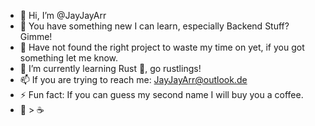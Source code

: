 - 👋 Hi, I’m @JayJayArr
- 👀 You have something new I can learn, especially Backend Stuff? Gimme!
- 🔧 Have not found the right project to waste my time on yet, if you got something let me know.
- 🌱 I’m currently learning Rust 🦀, go rustlings!
- 📫 If you are trying to reach me: JayJayArr@outlook.de
- ⚡ Fun fact: If you can guess my second name I will buy you a coffee.
- 🧉 > ☕

<!---
JayJayArr/JayJayArr is a ✨ special ✨ repository because its `README.md` (this file) appears on your GitHub profile.
You can click the Preview link to take a look at your changes.
--->
